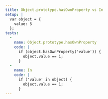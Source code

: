 ```yaml
---
title: Object.prototype.hasOwnProperty vs In
setup: |
  var object = {
    value: 5
  };
tests:
  -
    name: Object.prototype.hasOwnProperty
    code: |
      if (object.hasOwnProperty('value')) {
        object.value == 1;
      }
  -
    name: In
    code: |
      if ('value' in object) {
        object.value == 1;
      }
---
```


